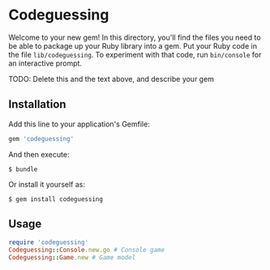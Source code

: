 # Codeguessing

Welcome to your new gem! In this directory, you'll find the files you need to be able to package up your Ruby library into a gem. Put your Ruby code in the file `lib/codeguessing`. To experiment with that code, run `bin/console` for an interactive prompt.

TODO: Delete this and the text above, and describe your gem

## Installation

Add this line to your application's Gemfile:

```ruby
gem 'codeguessing'
```

And then execute:

    $ bundle

Or install it yourself as:

    $ gem install codeguessing

## Usage

```ruby
require 'codeguessing'
Codeguessing::Console.new.go # Console game
Codeguessing::Game.new # Game model
```
